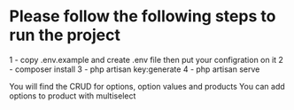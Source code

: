 # Please follow the following steps to run the project

1 - copy .env.example and create .env file then put your configration on it
2 - composer install
3 - php artisan key:generate
4 - php artisan serve

You will find the CRUD for options, option values and products 
You can add options to product with multiselect
